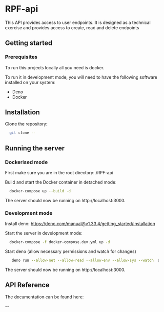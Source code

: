 # RPF-api

This API provides access to user endpoints. It is designed as a technical exercise and provides access to create, read and delete endpoints

## Getting started

### Prerequisites

To run this projects locally all you need is docker.

To run it in development mode, you will need to have the following software installed on your system:

- Deno
- Docker

## Installation

Clone the repository:

```bash
  git clone --
```

## Running the server

### Dockerised mode

First make sure you are in the root directory: /RPF-api

Build and start the Docker container in detached mode:

```bash
  docker-compose up --build -d
```

The server should now be running on http://localhost:3000.

### Development mode

Install deno:
https://deno.com/manual@v1.33.4/getting_started/installation

Start the server in development mode:

```bash
  docker-compose -f docker-compose.dev.yml up -d
```

Start deno (allow necessary permissions and watch for changes)

```bash
   deno run --allow-net --allow-read --allow-env --allow-sys --watch  app/server.ts
```

The server should now be running on http://localhost:3000.

## API Reference

The documentation can be found here:

--

